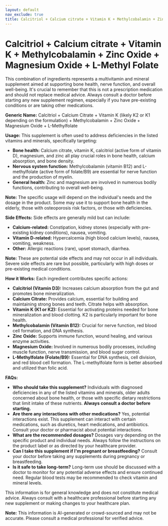 ```yaml
---
layout: default
nav_exclude: true
title: Calcitriol + Calcium citrate + Vitamin K + Methylcobalamin + Zinc Oxide + Magnesium Oxide + L-Methyl Folate
---
```


# Calcitriol + Calcium citrate + Vitamin K + Methylcobalamin + Zinc Oxide + Magnesium Oxide + L-Methyl Folate

This combination of ingredients represents a multivitamin and mineral supplement aimed at supporting bone health, nerve function, and overall well-being.  It's crucial to remember that this is not a prescription medication and should not replace medical advice. Always consult a doctor before starting any new supplement regimen, especially if you have pre-existing conditions or are taking other medications.


**Generic Name:**  Calcitriol + Calcium Citrate + Vitamin K (likely K2 or K1 depending on the formulation) + Methylcobalamin + Zinc Oxide + Magnesium Oxide + L-Methylfolate


**Usage:** This supplement is often used to address deficiencies in the listed vitamins and minerals, specifically targeting:

* **Bone health:** Calcium citrate, vitamin K, calcitriol (active form of vitamin D), magnesium, and zinc all play crucial roles in bone health, calcium absorption, and bone density.
* **Nervous system function:** Methylcobalamin (vitamin B12) and L-methylfolate (active form of folate/B9) are essential for nerve function and the production of myelin.
* **General health:** Zinc and magnesium are involved in numerous bodily functions, contributing to overall well-being.

**Note:**  The specific usage will depend on the individual's needs and the dosage in the product.  Some may use it to support bone health in the elderly, those with osteoporosis risk factors, or those with deficiencies.


**Side Effects:**  Side effects are generally mild but can include:

* **Calcium-related:** Constipation, kidney stones (especially with pre-existing kidney conditions), nausea, vomiting.
* **Vitamin D-related:**  Hypercalcemia (high blood calcium levels), nausea, vomiting, weakness.
* **Other:**  Allergic reactions (rare), upset stomach, diarrhea.

**Note:**  These are potential side effects and may not occur in all individuals. Severe side effects are rare but possible, particularly with high doses or pre-existing medical conditions.


**How it Works:** Each ingredient contributes specific actions:

* **Calcitriol (Vitamin D3):**  Increases calcium absorption from the gut and promotes bone mineralization.
* **Calcium Citrate:**  Provides calcium, essential for building and maintaining strong bones and teeth.  Citrate helps with absorption.
* **Vitamin K (K1 or K2):**  Essential for activating proteins needed for bone mineralization and blood clotting. K2 is particularly important for bone health.
* **Methylcobalamin (Vitamin B12):**  Crucial for nerve function, red blood cell formation, and DNA synthesis.
* **Zinc Oxide:**  Supports immune function, wound healing, and various enzyme activities.
* **Magnesium Oxide:**  Involved in numerous bodily processes, including muscle function, nerve transmission, and blood sugar control.
* **L-Methylfolate (Folate/B9):**  Essential for DNA synthesis, cell division, and red blood cell formation. The L-methylfolate form is better absorbed and utilized than folic acid.


**FAQs:**

* **Who should take this supplement?** Individuals with diagnosed deficiencies in any of the listed vitamins and minerals, older adults concerned about bone health, or those with specific dietary restrictions that limit intake of these nutrients.  **Always consult a doctor before starting.**
* **Are there any interactions with other medications?** Yes, potential interactions exist.  This supplement can interact with certain medications, such as diuretics, heart medications, and antibiotics.  Consult your doctor or pharmacist about potential interactions.
* **What are the recommended dosages?**  Dosages vary depending on the specific product and individual needs.  Always follow the instructions on the product label or as directed by your healthcare provider.
* **Can I take this supplement if I'm pregnant or breastfeeding?**  Consult your doctor before taking any supplements during pregnancy or breastfeeding.
* **Is it safe to take long-term?** Long-term use should be discussed with a doctor to monitor for any potential adverse effects and ensure continued need.  Regular blood tests may be recommended to check vitamin and mineral levels.


This information is for general knowledge and does not constitute medical advice.  Always consult with a healthcare professional before starting any new supplement or making changes to your healthcare plan.


**Note:** This information is AI-generated or crowd-sourced and may not be accurate. Please consult a medical professional for verified advice.